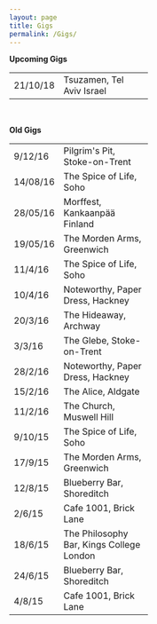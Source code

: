 ```yaml
---
layout: page
title: Gigs
permalink: /Gigs/
---
```



**Upcoming Gigs**

<!-- These tables have no borders. -->
<!-- The table is written one row at a time. -->
<!-- I have specified the column widths s.t. both tables line up. -->
<table style="width:100%">
  <col width="80">
  <col width="160">

  <tr>
    <td>21/10/18</td>
    <td>Tsuzamen, Tel Aviv Israel</td>
  </tr>

</table>


<br>
<!-- line break -->

**Old Gigs**

<table style="width:100%">
  <col width="80">
  <col width="160">

  <tr>
    <td>9/12/16</td>
    <td>Pilgrim's Pit, Stoke-on-Trent</td>
  </tr>

  <tr>
    <td>14/08/16</td>
    <td>The Spice of Life, Soho</td>
  </tr>

  <tr>
    <td>28/05/16</td>
    <td>Morffest, Kankaanpää Finland</td>
  </tr>

  <tr>
    <td>19/05/16</td>
    <td>The Morden Arms, Greenwich</td>
  </tr>

  <tr>
    <td>11/4/16</td>
    <td>The Spice of Life, Soho</td>
  </tr>

  <tr>
    <td>10/4/16</td>
    <td>Noteworthy, Paper Dress, Hackney</td>
  </tr>

  <tr>
    <td>20/3/16</td>
    <td>The Hideaway, Archway</td>
  </tr>

  <tr>
    <td>3/3/16</td>
    <td>The Glebe, Stoke-on-Trent</td>
  </tr>

  <tr>
    <td>28/2/16</td>
    <td>Noteworthy, Paper Dress, Hackney </td>
  </tr>

  <tr>
    <td>15/2/16</td>
    <td>The Alice, Aldgate</td>
  </tr>

  <tr>
    <td>11/2/16</td>
    <td>The Church, Muswell Hill</td>
  </tr>

  <tr>
    <td>9/10/15</td>
    <td>The Spice of Life, Soho</td>
  </tr>

  <tr>
    <td>17/9/15</td>
    <td>The Morden Arms, Greenwich</td>
  </tr>

  <tr>
    <td>12/8/15</td>
    <td>Blueberry Bar, Shoreditch</td>
  </tr>

  <tr>
    <td>2/6/15</td>
    <td>Cafe 1001, Brick Lane</td>
  </tr>

  <tr>
    <td>18/6/15</td>
    <td>The Philosophy Bar, Kings College London</td>
  </tr>

  <tr>
    <td>24/6/15</td>
    <td>Blueberry Bar, Shoreditch</td>
  </tr>

  <tr>
    <td>4/8/15</td>
    <td>Cafe 1001, Brick Lane</td>
  </tr>
</table>

